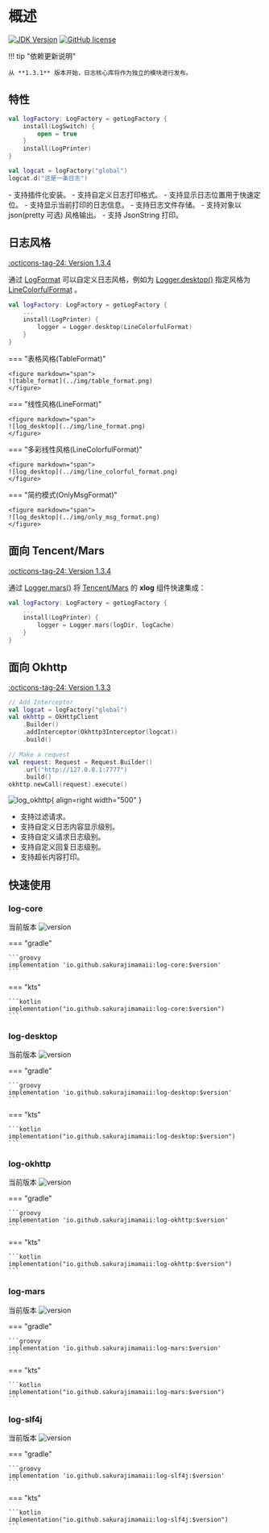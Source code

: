 # 概述

[![JDK Version](https://img.shields.io/badge/jdk%20version-17-2300b894?style=flat)](https://img.shields.io/badge/jdk%20version-17-2300b894)
[![GitHub license](https://img.shields.io/badge/license-Apache%20License%202.0-blue.svg?style=flat)](https://www.apache.org/licenses/LICENSE-2.0)

!!! tip "依赖更新说明"

    从 **1.3.1** 版本开始，日志核心库将作为独立的模块进行发布。

## 特性

```kotlin
val logFactory: LogFactory = getLogFactory {
    install(LogSwitch) {
        open = true
    }
    install(LogPrinter)
}

val logcat = logFactory("global")
logcat.d("这是一条日志")
```

<div class="result" markdown>
- 支持插件化安装。
- 支持自定义日志打印格式。
- 支持显示日志位置用于快速定位。
- 支持显示当前打印的日志信息。
- 支持日志文件存储。
- 支持对象以 json(pretty 可选) 风格输出。
- 支持 JsonString 打印。
</div>

## 日志风格

[:octicons-tag-24: Version 1.3.4](https://ave.entropy2020.cn/version/log-core/#134)

通过 [LogFormat](https://api.ave.entropy2020.cn/log/core/com.log.vastgui.core.base/-log-format/index.html) 可以自定义日志风格，例如为 [Logger.desktop()](https://api.ave.entropy2020.cn/log/desktop/com.log.vastgui.desktop/desktop.html) 指定风格为 [LineColorfulFormat](https://api.ave.entropy2020.cn/log/desktop/com.log.vastgui.desktop.format/-line-colorful-format/index.html) 。

```kotlin
val logFactory: LogFactory = getLogFactory {
    ...
    install(LogPrinter) {
        logger = Logger.desktop(LineColorfulFormat)
    }
}
```

<div class="result" markdown>

=== "表格风格(TableFormat)"
    
    <figure markdown="span">
    ![table_format](../img/table_format.png)
    </figure>

=== "线性风格(LineFormat)"

    <figure markdown="span">
    ![log_desktop](../img/line_format.png)
    </figure>

=== "多彩线性风格(LineColorfulFormat)"

    <figure markdown="span">
    ![log_desktop](../img/line_colorful_format.png)
    </figure>

=== "简约模式(OnlyMsgFormat)"

    <figure markdown="span">
    ![log_desktop](../img/only_msg_format.png)
    </figure>

</div>

## 面向 Tencent/Mars

[:octicons-tag-24: Version 1.3.4](https://ave.entropy2020.cn/version/log-mars/#134)

通过 [Logger.mars()](https://api.ave.entropy2020.cn/log/mars/com.log.vastgui.mars/mars.html) 将 [Tencent/Mars](https://github.com/Tencent/mars) 的 **xlog** 组件快速集成： 

```kotlin
val logFactory: LogFactory = getLogFactory {
    ...
    install(LogPrinter) {
        logger = Logger.mars(logDir, logCache)
    }
}
```

## 面向 Okhttp

[:octicons-tag-24: Version 1.3.3](https://ave.entropy2020.cn/version/log-okhttp/#133)

```kotlin
// Add Interceptor 
val logcat = logFactory("global") 
val okhttp = OkHttpClient
    .Builder()
    .addInterceptor(Okhttp3Interceptor(logcat))     
    .build()  
    
// Make a request 
val request: Request = Request.Builder()
    .url("http://127.0.0.1:7777")
    .build()
okhttp.newCall(request).execute()
```
<div class="result" markdown>

![log_okhttp](../img/okhttp.png){ align=right width="500" }

- 支持过滤请求。
- 支持自定义日志内容显示级别。
- 支持自定义请求日志级别。
- 支持自定义回复日志级别。
- 支持超长内容打印。

</div>

## 快速使用

### log-core

当前版本 ![version](https://img.shields.io/maven-central/v/io.github.sakurajimamaii/log-core)

=== "gradle"

    ```groovy
    implementation 'io.github.sakurajimamaii:log-core:$version'
    ```

=== "kts"

    ```kotlin
    implementation("io.github.sakurajimamaii:log-core:$version")
    ```

### log-desktop

当前版本 ![version](https://img.shields.io/maven-central/v/io.github.sakurajimamaii/log-desktop)

=== "gradle"

    ```groovy
    implementation 'io.github.sakurajimamaii:log-desktop:$version'
    ```

=== "kts"

    ```kotlin
    implementation("io.github.sakurajimamaii:log-desktop:$version")
    ```

### log-okhttp

当前版本 ![version](https://img.shields.io/maven-central/v/io.github.sakurajimamaii/log-okhttp)

=== "gradle"

    ```groovy
    implementation 'io.github.sakurajimamaii:log-okhttp:$version'
    ```

=== "kts"

    ```kotlin
    implementation("io.github.sakurajimamaii:log-okhttp:$version")
    ```

### log-mars

当前版本 ![version](https://img.shields.io/maven-central/v/io.github.sakurajimamaii/log-mars)

=== "gradle"

    ```groovy
    implementation 'io.github.sakurajimamaii:log-mars:$version'
    ```

=== "kts"

    ```kotlin
    implementation("io.github.sakurajimamaii:log-mars:$version")
    ```

### log-slf4j

当前版本 ![version](https://img.shields.io/maven-central/v/io.github.sakurajimamaii/log-slf4j)

=== "gradle"

    ```groovy
    implementation 'io.github.sakurajimamaii:log-slf4j:$version'
    ```

=== "kts"

    ```kotlin
    implementation("io.github.sakurajimamaii:log-slf4j:$version")
    ```
